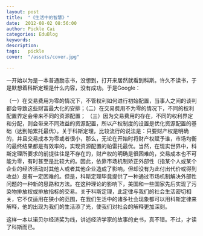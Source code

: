 ```yaml
---
layout: post  
title:  "《生活中的智慧》"
date:  2012-08-02 08:56:00
author: Pickle Cai  
categories: EduBlog  
keywords: 
description:   
tags:	pickle   
cover:  "/assets/cover.jpg"  

---
```


 一开始以为是一本普通励志书，没想到，打开来居然就看到科斯。许久不读书，于是默想着科斯定理是什么内容，没有成功。于是Google：

（一）在交易费用为零的情况下，不管权利如何进行初始配置，当事人之间的谈判都会导致这些财富最大化的安排；（二）在交易费用不为零的情况下，不同的权利配置界定会带来不同的资源配置； （三）因为交易费用的存在，不同的权利界定和分配，则会带来不同效益的资源配置，所以产权制度的设置是优化资源配置的基础（达到帕累托最优）。关于科斯定理，比较流行的说法是：只要财产权是明确的，并且交易成本为零或者很小，那么，无论在开始时将财产权赋予谁，市场均衡的最终结果都是有效率的，实现资源配置的帕雷托最优。当然，在现实世界中，科斯定理所要求的前提往往是不存在的，财产权的明确是很困难的，交易成本也不可能为零，有时甚至是比较大的。因此，依靠市场机制矫正外部性（指某个人或某个企业的经济活动对其他人或者其他企业造成了影响，但却没有为此付出代价或得到收益）是有一定困难的。但是，科斯定理毕竟提供了一种通过市场机制解决外部性问题的一种新的思路和方法。在这种理论的影响下，美国和一些国家先后实现了污染物排放权或排放指标的交易。关于科斯定理，此定律与我们的社会生活密切相关，它不仅适用在狭小的范围，在我们生活中的诸多社会现象都可以用科斯定律来解释，他的出现为我们的生活添了光，使我们对社会的解释更加深刻。

这样一本以诺贝尔经济奖为线，讲述经济学家的故事的史书，真不错。不过，才读了科斯而已。								

		    
